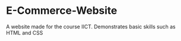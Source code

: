 # E-Commerce-Website
A website made for the course IICT. Demonstrates basic skills such as HTML and CSS
